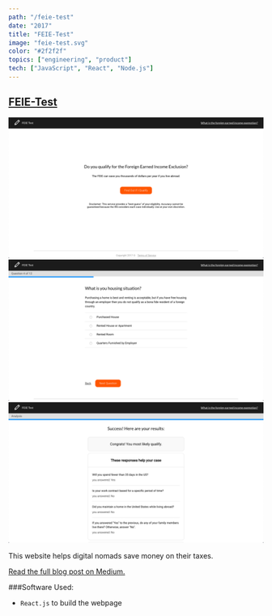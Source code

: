 ```yaml
---
path: "/feie-test"
date: "2017"
title: "FEIE-Test"
image: "feie-test.svg"
color: "#2f2f2f"
topics: ["engineering", "product"]
tech: ["JavaScript", "React", "Node.js"]
---
```


## [FEIE-Test](http://www.feie-test.com/)

![FEIE-Test Landing Page](/images/feie-test/landing-page.png "Landing Page")
![FEIE-Test Question](/images/feie-test/question.png "Question")
![FEIE-Test Result](/images/feie-test/result.png "Result")

This website helps digital nomads save money on their taxes.

[Read the full blog post on Medium.](https://medium.com/@anthonycastrio/how-to-pay-no-united-states-income-tax-while-traveling-the-world-2e6aaac69299)

###Software Used:
* `React.js` to build the webpage
